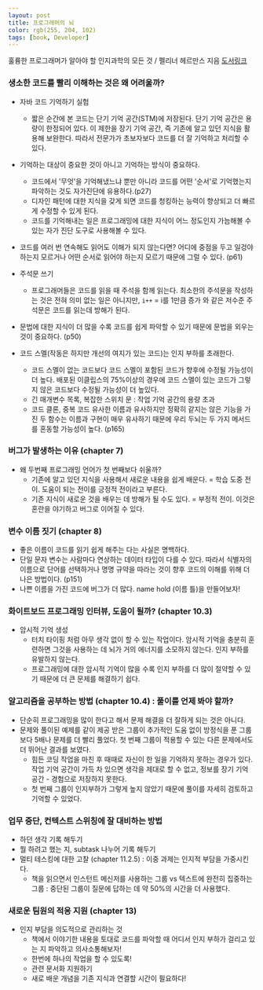 ```yaml
---
layout: post
title: 프로그래머의 뇌
color: rgb(255, 204, 102)
tags: [book, Developer]
---
```

훌륭한 프로그래머가 알아야 할 인지과학의 모든 것 / 펠리너 헤르만스 지음
[도서링크](http://www.yes24.com/Product/Goods/105911017)

### 생소한 코드를 빨리 이해하는 것은 왜 어려울까? 
- 자바 코드 기억하기 실험
  - 짧은 순간에 본 코드는 단기 기억 공간(STM)에 저장된다. 단기 기억 공간은 용량이 한정되어 있다. 이 제한을 장기 기억 공간, 즉 기존에 알고 있던 지식을 활용해 보완한다. 따라서 전문가가 초보자보다 코드를 더 잘 기억하고 처리할 수 있다.   

- 기억하는 대상이 중요한 것이 아니고 기억하는 방식이 중요하다.   
  - 코드에서 '무엇'을 기억해냈느냐 뿐만 아니라 코드를 어떤 '순서'로 기억했는지 파악하는 것도 자가진단에 유용하다.(p27)  
  - 디자인 패턴에 대한 지식을 갖게 되면 코드를 청킹하는 능력이 향상되고 더 빠르게 수정할 수 있게 된다.   
  - 코드를 기억해내는 일은 프로그래밍에 대한 지식이 어느 정도인지 가늠해볼 수 있는 자가 진단 도구로 사용해볼 수 있다.   

- 코드를 여러 번 연속해도 읽어도 이해가 되지 않는다면? 
  어디에 중점을 두고 일겅야 하는지 모르거나 어떤 순서로 읽어야 하는지 모르기 때문에 그럴 수 있다. (p61)

- 주석문 쓰기   
  - 프로그래머들은 코드를 읽을 때 주석을 함께 읽는다. 최소한의 주석문을 작성하는 것은 전혀 의미 없는 일은 아니지만, `i++` = i를 1만큼 증가 와 같은 저수준 주석문은 코드를 읽는데 방해가 된다.   
- 문법에 대한 지식이 더 많을 수록 코드를 쉽게 파악할 수 있기 때문에 문법을 외우는 것이 중요하다. (p50)

- 코드 스멜(작동은 하지만 개선의 여지가 있는 코드)는 인지 부하를 초래한다. 
  - 코드 스멜이 없는 코드보다 코드 스멜이 포함된 코드가 향후에 수정될 가능성이 더 높다. 배포된 이클립스의 75%이상의 경우에 코드 스멜이 있는 코드가 그렇지 않은 코드보다 수정될 가능성이 더 높있다. 
  - 긴 매개변수 목록, 복잡한 스위치 문 : 작업 기억 공간의 용량 초과 
  - 코드 클론, 중복 코드 
    유사한 이름과 유사하지만 정확히 같지는 않은 기능을 가진 두 함수는 이름과 구현이 매우 유사하기 때문에 우리 두뇌는 두 가지 메서드를 혼동할 가능성이 높다. (p165)

### 버그가 발생하는 이유 (chapter 7)
- 왜 두번째 프로그래밍 언어가 첫 번째보다 쉬울까?
  - 기존에 알고 있던 지식을 사용해서 새로운 내용을 쉽게 배운다. = 학습 도중 전이. 도움이 되는 전이를 긍정적 전이라고 부른다. 
  - 기존 지식이 새로운 것을 배우는 데 방해가 될 수도 있다. = 부정적 전이. 이것은 혼란을 야기하고 버그로 이어질 수 있다. 

### 변수 이름 짓기 (chapter 8)
- 좋은 이름이 코드를 읽기 쉽게 해주는 다는 사실은 명백하다. 
- 단일 문자 변수는 사람마다 연상하는 데이터 타입이 다를 수 있다. 따라서 식별자의 이름으로 단어를 선택하거나 명명 규약을 따라는 것이 향후 코드의 이해를 위해 더 나은 방법이다. (p151)
- 나쁜 이름을 가진 코드에 버그가 더 많다. name hold (이름 틀)을 만들어보자!

### 화이트보드 프로그래밍 인터뷰, 도움이 될까? (chapter 10.3)
- 암시적 기억 생성 
  - 터치 타이핑 처럼 아무 생각 없이 할 수 있는 작업이다. 암시적 기억을 충분히 훈련하면 그것을 사용하는 데 뇌가 거의 에너지를 소모하지 않는다. 인지 부하를 유발하지 않는다. 
  - 프로그래밍에 대한 암시적 기억이 많을 수록 인지 부하를 더 많이 절약할 수 있기 때문에 더 큰 문제를 해결하기 쉽다. 

### 알고리즘을 공부하는 방법 (chapter 10.4) : 풀이를 언제 봐야 할까?
- 단순히 프로그래밍을 많이 한다고 해서 문제 해결을 더 잘하게 되는 것은 아니다. 
- 문제와 풀이된 예제를 같이 제공 받은 그룹이 추가적인 도움 없이 방정식을 푼 그룹보다 5배나 문제를 더 빨리 풀었다. 첫 번째 그룹이 적용할 수 있는 다른 문제에서도 더 뛰어난 결과를 보였다. 
  - 힘든 코딩 작업을 마친 후 때때로 자신이 한 일을 기억하지 못하는 경우가 있다. 작업 기억 공간이 가득 차 있으면 생각을 제대로 할 수 없고, 정보를 장기 기억 공간 - 경험으로 저장하지 못한다. 
  - 첫 번째 그룹이 인지부하가 그렇게 높지 않았기 때문에 풀이를 자세히 검토하고 기억할 수 있었다. 

### 업무 중단, 컨텍스트 스위칭에 잘 대비하는 방법 
- 하던 생각 기록 해두기
- 뭘 하려고 했는 지, subtask 나누어 기록 해두기
- 멀티 테스킹에 대한 고찰 (chapter 11.2.5) : 이중 과제는 인지적 부담을 가중시킨다.  
  - 책을 읽으면서 인스턴트 메신저를 사용하는 그룹 vs 텍스트에 완전히 집중하는 그룹 : 중단된 그룹이 질문에 답하는 데 약 50%의 시간을 더 사용했다. 

### 새로운 팀원의 적응 지원 (chapter 13)
- 인지 부담을 의도적으로 관리하는 것 
  - 책에서 이야기한 내용을 토대로 코드를 파악할 때 어디서 인지 부하가 걸리고 있는 지 파악하고 의사소통해보자! 
  - 한번에 하나의 작업을 할 수 있도록! 
  - 관련 문서화 지원하기 
  - 새로 배운 개념을 기존 지식과 연결할 시간이 필요하다! 
